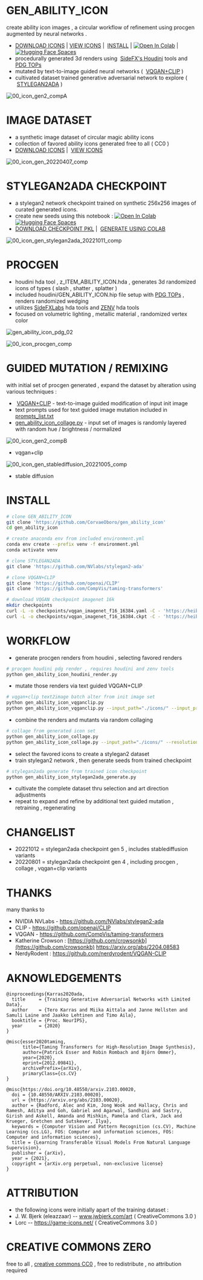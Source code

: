 # GEN_ABILITY_ICON
create ability icon images , a circular workflow of refinement using procgen augmented by neural networks .
- [DOWNLOAD ICONS](https://github.com/CorvaeOboro/gen_ability_icon/archive/refs/heads/master.zip) |  [VIEW ICONS](https://corvaeoboro.github.io/gen_ability_icon/gen_ability_icon_all.htm) |  [INSTALL](#install) | [![Open In Colab](https://colab.research.google.com/assets/colab-badge.svg)](https://colab.research.google.com/drive/1ZjLNer1pg6HluzxknAtPu0fQ2wDCvsxQ?authuser=0) | [![Hugging Face Spaces](https://img.shields.io/badge/%F0%9F%A4%97%20Hugging%20Face-Spaces-blue)](https://huggingface.co/spaces/CorvaeOboro/gen_ability_icon)
- procedurally generated 3d renders using  [SideFX's Houdini](https://www.sidefx.com/) tools and [PDG TOPs](https://www.sidefx.com/products/pdg/) 
- mutated by text-to-image guided neural networks (  [VQGAN+CLIP](https://github.com/CompVis/taming-transformers) )
- cultivated dataset trained generative adversarial network to explore (  [STYLEGAN2ADA](https://github.com/NVlabs/stylegan2-ada) )

![00_icon_gen2_compA](https://raw.githubusercontent.com/CorvaeOboro/gen_ability_icon/master/docs/gen_ability_icon_process.jpg?raw=true "00_icon_gen2_compA")

# IMAGE DATASET
- a synthetic image dataset of circular magic ability icons
- collection of favored ability icons generated free to all ( CC0 )
- [DOWNLOAD ICONS](https://github.com/CorvaeOboro/gen_ability_icon/archive/refs/heads/master.zip) |  [VIEW ICONS](https://corvaeoboro.github.io/gen_ability_icon/gen_ability_icon_all.htm)

![00_icon_gen_20220407_comp](https://raw.githubusercontent.com/CorvaeOboro/gen_ability_icon/master/docs/00_icon_gen4_vqB_comp_0.jpg?raw=true "00_icon_gen_20220407_comp")

# STYLEGAN2ADA CHECKPOINT
- a stylegan2 network checkpoint trained on synthetic 256x256 images of curated generated icons.
- create new seeds using this notebook : [![Open In Colab](https://colab.research.google.com/assets/colab-badge.svg)](https://colab.research.google.com/drive/1ZjLNer1pg6HluzxknAtPu0fQ2wDCvsxQ?authuser=0) [![Hugging Face Spaces](https://img.shields.io/badge/%F0%9F%A4%97%20Hugging%20Face-Spaces-blue)](https://huggingface.co/spaces/CorvaeOboro/gen_ability_icon)
- [DOWNLOAD CHECKPOINT PKL](https://github.com/CorvaeOboro/gen_ability_icon/releases/download/gen_ability_icon_stylegan2ada_20221012/gen_ability_icon_stylegan2ada_20221012.pkl ) |  [GENERATE USING COLAB](https://colab.research.google.com/drive/1ZjLNer1pg6HluzxknAtPu0fQ2wDCvsxQ?authuser=0)

![00_icon_gen_stylegan2ada_20221011_comp](https://raw.githubusercontent.com/CorvaeOboro/gen_ability_icon/master/docs/00_icon_gen_stylegan2ada_20221011_comp.jpg?raw=true "00_icon_gen_stylegan2ada_20221011_comp")

# PROCGEN
- houdini hda tool , z_ITEM_ABILITY_ICON.hda , generates 3d randomized icons of types ( slash , shatter , splatter ) 
- included houdini/GEN_ABILITY_ICON.hip file setup with [PDG TOPs](https://www.sidefx.com/products/pdg/) , renders randomized wedging  
- utilizes [SideFXLabs](https://github.com/sideeffects/SideFXLabs) hda tools and [ZENV](https://github.com/CorvaeOboro/zenv) hda tools 
- focused on volumetric lighting , metallic material , randomized vertex color

![gen_ability_icon_pdg_02](https://raw.githubusercontent.com/CorvaeOboro/gen_ability_icon/master/docs/gen_ability_icon_pdg_02.jpg?raw=true "gen_ability_icon_pdg_02")

![00_icon_procgen_comp](https://raw.githubusercontent.com/CorvaeOboro/gen_ability_icon/master/docs/00_icon_procgen_comp.jpg?raw=true "00_icon_procgen_comp")

# GUIDED MUTATION / REMIXING
with initial set of procgen generated , expand the dataset by alteration using various techniques :
-  [VQGAN+CLIP](https://github.com/CompVis/taming-transformers)  - text-to-image guided modification of input init image 
- text prompts used for text guided image mutation included in [prompts_list.txt](https://github.com/CorvaeOboro/gen_ability_icon/blob/master/prompts_list.txt)
- [gen_ability_icon_collage.py](https://github.com/CorvaeOboro/gen_ability_icon/blob/master/gen_ability_icon_collage.py)  - input set of images is randomly layered with random hue / brightness / normalized 

![00_icon_gen2_compB](https://raw.githubusercontent.com/CorvaeOboro/gen_ability_icon/master/docs/00_icon_gen2_compB.jpg?raw=true "00_icon_gen2_compB")
- vqgan+clip

![00_icon_gen_stablediffusion_20221005_comp](https://raw.githubusercontent.com/CorvaeOboro/gen_ability_icon/master/docs/00_icon_gen_stablediffusion_20221005_comp.jpg?raw=true "00_icon_gen_stablediffusion_20221005_comp")
- stable diffusion

# INSTALL

```.bash
# clone GEN_ABILITY_ICON
git clone 'https://github.com/CorvaeOboro/gen_ability_icon'
cd gen_ability_icon

# create anaconda env from included environment.yml
conda env create --prefix venv -f environment.yml
conda activate venv

# clone STYLEGAN2ADA
git clone 'https://github.com/NVlabs/stylegan2-ada'

# clone VQGAN+CLIP 
git clone 'https://github.com/openai/CLIP'
git clone 'https://github.com/CompVis/taming-transformers'

# download VQGAN checkpoint imagenet 16k
mkdir checkpoints
curl -L -o checkpoints/vqgan_imagenet_f16_16384.yaml -C - 'https://heibox.uni-heidelberg.de/d/a7530b09fed84f80a887/files/?p=%2Fconfigs%2Fmodel.yaml&dl=1' #ImageNet 16384
curl -L -o checkpoints/vqgan_imagenet_f16_16384.ckpt -C - 'https://heibox.uni-heidelberg.de/d/a7530b09fed84f80a887/files/?p=%2Fckpts%2Flast.ckpt&dl=1' #ImageNet 16384
```

# WORKFLOW
- generate procgen renders from houdini , selecting favored renders
```.bash
# procgen houdini pdg render , requires houdini and zenv tools
python gen_ability_icon_houdini_render.py
```
- mutate those renders via text guided VQGAN+CLIP 
```.bash
# vqgan+clip text2image batch alter from init image set
python gen_ability_icon_vqganclip.py  
python gen_ability_icon_vqganclip.py --input_path="./icons/" --input_prompt_list="prompts_list.txt" 
```
- combine the renders and mutants via random collaging 
```.bash
# collage from generated icon set
python gen_ability_icon_collage.py
python gen_ability_icon_collage.py --input_path="./icons/" --resolution=256
```
- select the favored icons to create a stylegan2 dataset 
- train stylegan2 network , then generate seeds from trained checkpoint
```.bash
# stylegan2ada generate from trained icon checkpoint
python gen_ability_icon_stylegan2ada_generate.py
```
- cultivate the complete dataset thru selection and art direction adjustments 
- repeat to expand and refine by additional text guided mutation , retraining , regenerating

# CHANGELIST
- 20221012 = stylegan2ada checkpoint gen 5 , includes stablediffusion variants 
- 20220801 = stylegan2ada checkpoint gen 4 , including procgen , collage , vqgan+clip variants 

# THANKS
many thanks to 
- NVIDIA NVLabs - https://github.com/NVlabs/stylegan2-ada
- CLIP - https://github.com/openai/CLIP
- VQGAN - https://github.com/CompVis/taming-transformers
- Katherine Crowson : [https://github.com/crowsonkb](https://github.com/crowsonkb)  https://arxiv.org/abs/2204.08583
- NerdyRodent : https://github.com/nerdyrodent/VQGAN-CLIP

# AKNOWLEDGEMENTS
```
@inproceedings{Karras2020ada,
  title     = {Training Generative Adversarial Networks with Limited Data},
  author    = {Tero Karras and Miika Aittala and Janne Hellsten and Samuli Laine and Jaakko Lehtinen and Timo Aila},
  booktitle = {Proc. NeurIPS},
  year      = {2020}
}
```
```
@misc{esser2020taming,
      title={Taming Transformers for High-Resolution Image Synthesis}, 
      author={Patrick Esser and Robin Rombach and Björn Ommer},
      year={2020},
      eprint={2012.09841},
      archivePrefix={arXiv},
      primaryClass={cs.CV}
}
```
```
@misc{https://doi.org/10.48550/arxiv.2103.00020,
  doi = {10.48550/ARXIV.2103.00020},
  url = {https://arxiv.org/abs/2103.00020},
  author = {Radford, Alec and Kim, Jong Wook and Hallacy, Chris and Ramesh, Aditya and Goh, Gabriel and Agarwal, Sandhini and Sastry, Girish and Askell, Amanda and Mishkin, Pamela and Clark, Jack and Krueger, Gretchen and Sutskever, Ilya},
  keywords = {Computer Vision and Pattern Recognition (cs.CV), Machine Learning (cs.LG), FOS: Computer and information sciences, FOS: Computer and information sciences},
  title = {Learning Transferable Visual Models From Natural Language Supervision},
  publisher = {arXiv},
  year = {2021},
  copyright = {arXiv.org perpetual, non-exclusive license}
}
```

# ATTRIBUTION
- the following icons were initially apart of the training dataset :
- J. W. Bjerk (eleazzaar) -- www.jwbjerk.com/art  ( CreativeCommons 3.0 )
- Lorc -- https://game-icons.net/ ( CreativeCommons 3.0 ) 

# CREATIVE COMMONS ZERO 
free to all , [creative commons CC0](https://creativecommons.org/publicdomain/zero/1.0/) , free to redistribute , no attribution required
